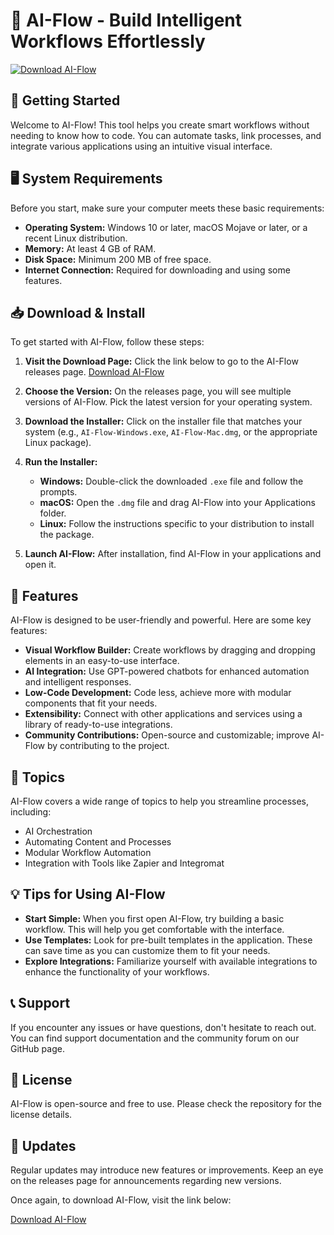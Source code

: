 # 🤖 AI-Flow - Build Intelligent Workflows Effortlessly

[![Download AI-Flow](https://img.shields.io/badge/Download_AI--Flow-v1.0-blue.svg)](https://github.com/sagarsharma459/AI-Flow/releases)

## 🚀 Getting Started

Welcome to AI-Flow! This tool helps you create smart workflows without needing to know how to code. You can automate tasks, link processes, and integrate various applications using an intuitive visual interface. 

## 🖥️ System Requirements

Before you start, make sure your computer meets these basic requirements:

- **Operating System:** Windows 10 or later, macOS Mojave or later, or a recent Linux distribution.
- **Memory:** At least 4 GB of RAM.
- **Disk Space:** Minimum 200 MB of free space.
- **Internet Connection:** Required for downloading and using some features.

## 📥 Download & Install

To get started with AI-Flow, follow these steps:

1. **Visit the Download Page:** Click the link below to go to the AI-Flow releases page.
   [Download AI-Flow](https://github.com/sagarsharma459/AI-Flow/releases)

2. **Choose the Version:** On the releases page, you will see multiple versions of AI-Flow. Pick the latest version for your operating system. 

3. **Download the Installer:** Click on the installer file that matches your system (e.g., `AI-Flow-Windows.exe`, `AI-Flow-Mac.dmg`, or the appropriate Linux package).

4. **Run the Installer:** 
   - **Windows:** Double-click the downloaded `.exe` file and follow the prompts.
   - **macOS:** Open the `.dmg` file and drag AI-Flow into your Applications folder.
   - **Linux:** Follow the instructions specific to your distribution to install the package.

5. **Launch AI-Flow:** After installation, find AI-Flow in your applications and open it. 

## 🌟 Features

AI-Flow is designed to be user-friendly and powerful. Here are some key features:

- **Visual Workflow Builder:** Create workflows by dragging and dropping elements in an easy-to-use interface.
- **AI Integration:** Use GPT-powered chatbots for enhanced automation and intelligent responses.
- **Low-Code Development:** Code less, achieve more with modular components that fit your needs.
- **Extensibility:** Connect with other applications and services using a library of ready-to-use integrations.
- **Community Contributions:** Open-source and customizable; improve AI-Flow by contributing to the project.

## 🔗 Topics

AI-Flow covers a wide range of topics to help you streamline processes, including:

- AI Orchestration
- Automating Content and Processes
- Modular Workflow Automation
- Integration with Tools like Zapier and Integromat

## 💡 Tips for Using AI-Flow

- **Start Simple:** When you first open AI-Flow, try building a basic workflow. This will help you get comfortable with the interface.
- **Use Templates:** Look for pre-built templates in the application. These can save time as you can customize them to fit your needs.
- **Explore Integrations:** Familiarize yourself with available integrations to enhance the functionality of your workflows.

## 📞 Support

If you encounter any issues or have questions, don't hesitate to reach out. You can find support documentation and the community forum on our GitHub page.

## 📄 License

AI-Flow is open-source and free to use. Please check the repository for the license details.

## 🔄 Updates

Regular updates may introduce new features or improvements. Keep an eye on the releases page for announcements regarding new versions.

Once again, to download AI-Flow, visit the link below:

[Download AI-Flow](https://github.com/sagarsharma459/AI-Flow/releases)